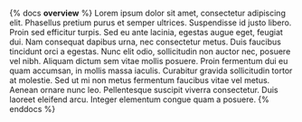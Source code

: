 {% docs __overview__ %}
Lorem ipsum dolor sit amet, consectetur adipiscing elit. Phasellus pretium purus et semper ultrices. Suspendisse id justo libero. Proin sed efficitur turpis. Sed eu ante lacinia, egestas augue eget, feugiat dui. Nam consequat dapibus urna, nec consectetur metus. Duis faucibus tincidunt orci a egestas. Nunc elit odio, sollicitudin non auctor nec, posuere vel nibh. Aliquam dictum sem vitae mollis posuere. Proin fermentum dui eu quam accumsan, in mollis massa iaculis. Curabitur gravida sollicitudin tortor at molestie. Sed ut mi non metus fermentum faucibus vitae vel metus. Aenean ornare nunc leo. Pellentesque suscipit viverra consectetur. Duis laoreet eleifend arcu. Integer elementum congue quam a posuere.
{% enddocs %}